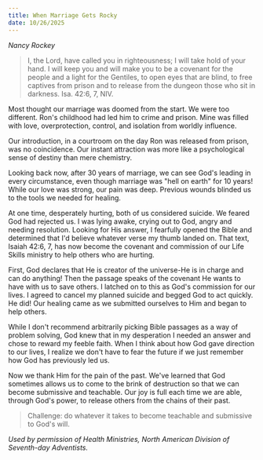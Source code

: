 ```yaml
---
title: When Marriage Gets Rocky
date: 10/26/2025
---
```


_Nancy Rockey_

> <p></p>
> I, the Lord, have called you in righteousness; I will take hold of your hand. I will keep you and will make you to be a covenant for the people and a light for the Gentiles, to open eyes that are blind, to free captives from prison and to release from the dungeon those who sit in darkness. Isa. 42:6, 7, NIV.

Most thought our marriage was doomed from the start. We were too different. Ron's childhood had led him to crime and prison. Mine was filled with love, overprotection, control, and isolation from worldly influence.

Our introduction, in a courtroom on the day Ron was released from prison, was no coincidence. Our instant attraction was more like a psychological sense of destiny than mere chemistry.

Looking back now, after 30 years of marriage, we can see God's leading in every circumstance, even though marriage was "hell on earth" for 10 years! While our love was strong, our pain was deep. Previous wounds blinded us to the tools we needed for healing.

At one time, desperately hurting, both of us considered suicide. We feared God had rejected us. I was lying awake, crying out to God, angry and needing resolution. Looking for His answer, I fearfully opened the Bible and determined that I'd believe whatever verse my thumb landed on. That text, Isaiah 42:6, 7, has now become the covenant and commission of our Life Skills ministry to help others who are hurting.

First, God declares that He is creator of the universe-He is in charge and can do anything! Then the passage speaks of the covenant He wants to have with us to save others. I latched on to this as God's commission for our lives. I agreed to cancel my planned suicide and begged God to act quickly. He did! Our healing came as we submitted ourselves to Him and began to help others.

While I don't recommend arbitrarily picking Bible passages as a way of problem solving, God knew that in my desperation I needed an answer and chose to reward my feeble faith. When I think about how God gave direction to our lives, I realize we don't have to fear the future if we just remember how God has previously led us.

Now we thank Him for the pain of the past. We've learned that God sometimes allows us to come to the brink of destruction so that we can become submissive and teachable. Our joy is full each time we are able, through God's power, to release others from the chains of their past.

> <callout></callout>
> Challenge: do whatever it takes to become teachable and submissive to God's will.

_Used by permission of Health Ministries, North American Division of Seventh-day Adventists._